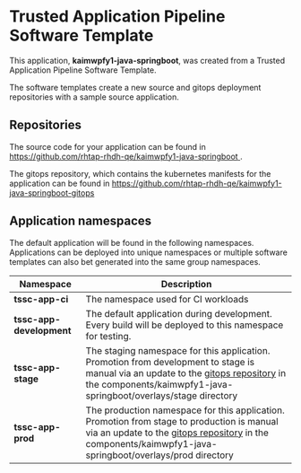 # Trusted Application Pipeline Software Template

This application, **kaimwpfy1-java-springboot**, was created from a Trusted Application Pipeline Software Template.

The software templates create a new source and gitops deployment repositories with a sample source application. 

## Repositories

The source code for your application can be found in [https://github.com/rhtap-rhdh-qe/kaimwpfy1-java-springboot ](https://github.com/rhtap-rhdh-qe/kaimwpfy1-java-springboot ).
 
The gitops repository, which contains the kubernetes manifests for the application can be found in 
[https://github.com/rhtap-rhdh-qe/kaimwpfy1-java-springboot-gitops ](https://github.com/rhtap-rhdh-qe/kaimwpfy1-java-springboot-gitops ) 

## Application namespaces 

The default application will be found in the following namespaces. Applications can be deployed into unique namespaces or multiple software templates can also bet generated into the same group namespaces.  

|  Namespace   |  Description   |  
| -------- | -------- |
| **tssc-app-ci** | The namespace used for CI workloads |
| **tssc-app-development** | The default application during development. Every build will be deployed to this namespace for testing. |
| **tssc-app-stage** | The staging namespace for this application. Promotion from development to stage is manual via an update to the [gitops repository](https://github.com/rhtap-rhdh-qe/kaimwpfy1-java-springboot-gitops ) in the components/kaimwpfy1-java-springboot/overlays/stage directory |
| **tssc-app-prod** | The production namespace for this application. Promotion from stage to production is manual via an update to the [gitops repository](https://github.com/rhtap-rhdh-qe/kaimwpfy1-java-springboot-gitops ) in the components/kaimwpfy1-java-springboot/overlays/prod directory |